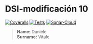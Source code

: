 # DSI-modificación 10
[![Coveralls](https://github.com/DanyVitale/modi10/actions/workflows/coveralls.yml/badge.svg)](https://github.com/DanyVitale/modi10/actions/workflows/coveralls.yml)
[![Tests](https://github.com/DanyVitale/modi10/actions/workflows/tests.yml/badge.svg)](https://github.com/DanyVitale/modi10/actions/workflows/tests.yml)
[![Sonar-Cloud](https://github.com/DanyVitale/modi10/actions/workflows/sonarcloud.yml/badge.svg)](https://github.com/DanyVitale/modi10/actions/workflows/sonarcloud.yml)

> **Name:** Daniele  
> **Surname:** Vitale
